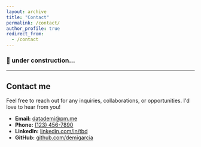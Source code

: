 ```yaml
---
layout: archive
title: "Contact"
permalink: /contact/
author_profile: true
redirect_from:
  - /contact
---
```


### 🚧 under construction...
---
## Contact me

Feel free to reach out for any inquiries, collaborations, or opportunities. I'd love to hear from you!


- **Email:** [datademi@pm.me](mailto:datademi@pm.me)
- **Phone:** [(123) 456-7890](tel:+1234567890)
- **LinkedIn:** [linkedin.com/in/tbd](https://www.linkedin.com/in/yourprofile)
- **GitHub:** [github.com/demigarcia](https://github.com/demigarcia)

